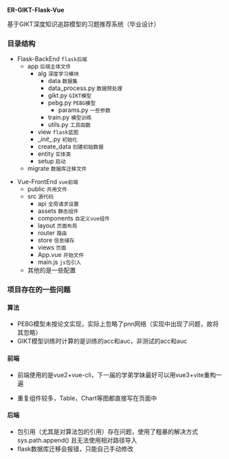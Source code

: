 **ER-GIKT-Flask-Vue** 

基于GIKT深度知识追踪模型的习题推荐系统（毕业设计）

### 目录结构

- Flask-BackEnd `flask后端`
  * app `后端主体文件`
    * alg `深度学习模块`
      * data  `数据集`
      * data_process.py `数据预处理`
      * gikt.py `GIKT模型`
      * pebg.py `PEBG模型`
        * params.py `一些参数`
      * train.py `模型训练`
      * utils.py `工具函数`
    * view `flask蓝图`
    * \__init__.py `初始化`
    * create_data `创建初始数据`
    * entity `实体类`
    * setup `启动`
  * migrate `数据库迁移文件`

* Vue-FrontEnd `vue前端`
  * public `共用文件`
  * src `源代码`
    * api `全局请求设置`
    * assets `静态组件`
    * components `自定义vue组件`
    * layout `页面布局`
    * router `路由`
    * store `信息储存`
    * views `页面`
    * App.vue `开始文件`
    * main.js `js包引入`
  * 其他的是一些配置

### 项目存在的一些问题

#### 算法

- PEBG模型未按论文实现，实际上忽略了pnn网络（实现中出现了问题，故将其忽略）
- GIKT模型训练时计算的是训练的acc和auc，非测试的acc和auc

#### 前端

- 前端使用的是vue2+vue-cli，下一届的学弟学妹最好可以用vue3+vite重构一遍

- 重复组件较多，Table，Chart等图都直接写在页面中

#### 后端

- 包引用（尤其是对算法包的引用）存在问题，使用了粗暴的解决方式 sys.path.append() 且无法使用相对路径导入
- flask数据库迁移会报错，只能自己手动修改

  
